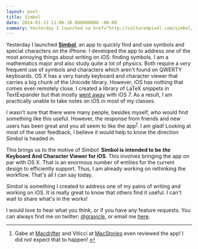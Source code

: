 ```yaml
---
layout: post
title: Simbol
date: 2014-01-13 11:06:30.000000000 -06:00
summary: Yesterday I launched <a href="http://culturedpixel.com/simbol/"><strong>Simbol</strong></a>, an app to quickly find and use symbols and special characters on the iPhone.
---
```

Yesterday I launched <a href="http://culturedpixel.com/simbol/"><strong>Simbol</strong></a>, an app to quickly find and use symbols and special characters on the iPhone. I developed the app to address one of the most annoying things about writing on iOS: finding symbols. I am a mathematics major and also study quite a lot of physics. Both require a <em>very</em> frequent use of symbols and characters which aren't found on QWERTY keyboards. OS X has a very handy keyboard and character viewer that carries a big chunk of the Unicode library. However, iOS has nothing that comes even remotely close. I created a library of LaTeX snippets in TextExpander but that mostly <a href="http://smilesoftware.com/blog/entry/how-ios-7-affects-textexpander-touch">went away</a> with iOS 7. As a result, I am practically unable to take notes on iOS in most of my classes.

I wasn't sure that there were many people, besides myself, who would find something like this useful. However, the response from friends and new users has been great and you all seem to like the app<sup id="fnref-759:fn-1"><a href="#fn-759:fn-1" rel="footnote">1</a></sup>. I am glad! Looking at most of the user feedback, I believe it would help to know the direction <em>Simbol</em> is headed in.

This brings us to the motive of <em>Simbol</em>: <strong>Simbol is intended to be <em>the</em> Keyboard And Character Viewer for iOS</strong>. This involves bringing the app on par with OS X. That is an enormous number of entities for the current design to efficiently support. Thus, I am already working on rethinking the workflow. That's all I can say today.

<em>Simbol</em> is something I created to address one of my pains of writing and working on iOS. It is really great to know that others find it useful. I can't wait to share what's in the works!

I would love to hear what you think, or if you have any feature requests. You can always find me on twitter: <a href="https://twitter.com/gravicle">@gravicle</a>, or email me <a href="mailto:gravicle@gmail.com">here</a>.

<div class="footnotes">
<hr />
<ol>

<li id="fn-759:fn-1">
Gabe at <a href="http://www.macdrifter.com/2014/01/simbol-for-iphone.html">Macdrifter</a> and Viticci at <a href="http://www.macstories.net/reviews/simbol-for-iphone/">MacStories</a> even reviewed the app! I did <em>not</em> expect that to happen!&#160;<a href="#fnref-759:fn-1" rev="footnote">&#8617;</a>
</li>

</ol>
</div>

